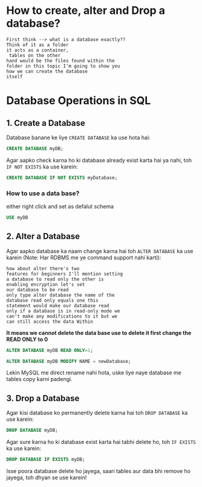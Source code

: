 # How to create, alter and Drop a database?

```text
First think --> what is a database exactly??
Think of it as a folder 
it acts as a container,
 tables on the other 
hand would be the files found within the 
folder in this topic I'm going to show you 
how we can create the database 
itself  
```

# Database Operations in SQL

## 1. Create a Database

Database banane ke liye `CREATE DATABASE` ka use hota hai:

```sql
CREATE DATABASE myDB;
```

Agar aapko check karna ho ki database already exist karta hai ya nahi, toh `IF NOT EXISTS` ka use karein:

```sql
CREATE DATABASE IF NOT EXISTS myDatabase;
```

### How to use a data base?

either  right click  and set as defalut schema

```sql
USE myDB
```

## 2. Alter a Database

Agar aapko database ka naam change karna hai toh `ALTER DATABASE` ka use karein (Note: Har RDBMS me ye command support nahi karti):

```text
how about alter there's two 
features for beginners I'll mention setting 
a database to read only the other is 
enabling encryption let's set 
our database to be read 
only type alter database the name of the 
database read only equals one this 
statement would make our database read 
only if a database is in read-only mode we 
can't make any modifications to it but we 
can still access the data Within
```

**It means we cannot delete the data base use  to delete it  first change the READ ONLY to 0**

```sql
ALTER DATABASE myDB READ ONLY=1;
```

```sql
ALTER DATABASE myDB MODIFY NAME = newDatabase;
```

Lekin MySQL me direct rename nahi hota, uske liye naye database me tables copy karni padengi.

## 3. Drop a Database

Agar kisi database ko permanently delete karna hai toh `DROP DATABASE` ka use karein:

```sql
DROP DATABASE myDB;
```

Agar sure karna ho ki database exist karta hai tabhi delete ho, toh `IF EXISTS` ka use karein:

```sql
DROP DATABASE IF EXISTS myDB;
```

Isse poora database delete ho jayega, saari tables aur data bhi remove ho jayega, toh dhyan se use karein!
